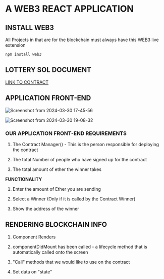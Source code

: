 # A WEB3 REACT APPLICATION

## INSTALL WEB3
All Projects in that are for the blockchain must always have this WEB3 live extension
```shell
npm install web3
```
## LOTTERY SOL DOCUMENT
[LINK TO CONTRACT](https://github.com/Ndhlovu1/sol-lottery)

## APPLICATION FRONT-END
![Screenshot from 2024-03-30 17-45-56](https://github.com/Ndhlovu1/ethereum-react-lottery/assets/46927702/e7a7705a-16cb-42a6-a2fd-4bdccfe8ce64)

![Screenshot from 2024-03-30 19-08-32](https://github.com/Ndhlovu1/ethereum-react-lottery/assets/46927702/1cc4a751-b848-449f-8cd0-18ecf61faab9)

### OUR APPLICATION FRONT-END REQUIREMENTS

1. The Contract Manager() - This is the person responsible for deploying the contract

2. The total Number of people who have signed up for the contract

3. The total amount of ether the winner takes

**FUNCTIONALITY**

1. Enter the amount of Ether you are sending

2. Select a Winner (Only if it is called by the Contract Winner)

3. Show the address of the winner


## RENDERING BLOCKCHAIN INFO

1. Component Renders

2. componentDidMount has been called - a lifecycle method that is automatically called onto the screen

3. "Call" methods that we would like to use on the contract

4. Set data on "state"






